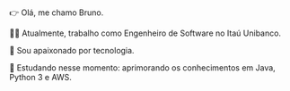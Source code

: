 👉 Olá, me chamo Bruno.

🧑‍💻 Atualmente, trabalho como Engenheiro de Software no Itaú Unibanco.

🦿 Sou apaixonado por tecnologia.

🌱 Estudando nesse momento: aprimorando os conhecimentos em Java, Python 3 e AWS.
